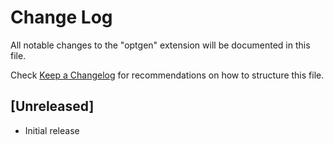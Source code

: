 # Change Log
All notable changes to the "optgen" extension will be documented in this file.

Check [Keep a Changelog](http://keepachangelog.com/) for recommendations on how to structure this file.

## [Unreleased]
- Initial release